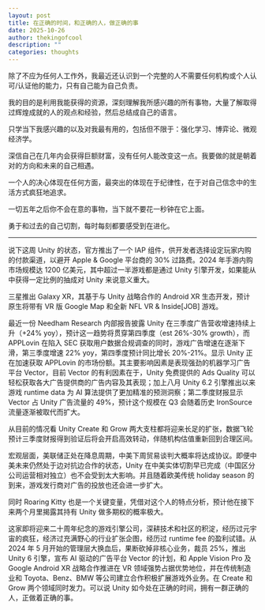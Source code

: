 ```yaml
---
layout: post
title: 在正确的时间，和正确的人，做正确的事
date: 2025-10-26
author: thekingofcool
description: ""
categories: thoughts
---
```


除了不应为任何人工作外，我最近还认识到一个完整的人不需要任何机构或个人认可/认证他的能力，只有自己能为自己负责。

我的目的是利用我能获得的资源，深刻理解我所感兴趣的所有事物，大量了解取得过辉煌成就的人的观点和经验，然后总结成自己的语言。

只学当下我感兴趣的以及对我最有用的，包括但不限于：强化学习、博弈论、微观经济学。

深信自己在几年内会获得巨额财富，没有任何人能改变这一点。我要做的就是朝着对的方向和未来的自己相遇。

一个人的决心体现在任何方面，最突出的体现在于纪律性，在于对自己信念中的生活方式疯狂地追求。

一切五年之后你不会在意的事物，当下就不要花一秒钟在它上面。

勇于和过去的自己切割，每时每刻都要感受到在进化。

---

说下这周 Unity 的状态，官方推出了一个 IAP 组件，供开发者选择设定玩家内购的付款渠道，以避开
Apple & Google 平台商的 30% 过路费。2024 年手游内购市场规模达 1200 亿美元，其中超过一半游戏都是通过 Unity 引擎开发，如果能从中获得一定比例的抽成对 Unity 来说意义重大。

三星推出 Galaxy XR，其基于与 Unity 战略合作的 Android XR 生态开发，预计原生将带有 VR 版 Google Map 和全新 NFL VR & Inside[JOB] 游戏。

最近一份 Needham Research 内部报告披露 Unity 在三季度广告营收增速持续上升（+24% yoy），预计这一趋势将贯穿第四季度（est 26%-30% growth），而 APPLovin 在陷入 SEC 获取用户数据合规调查的同时，游戏广告增速在逐渐下滑，第三季度增速 22% yoy，第四季度预计同比增长 20%-21%。显示 Unity 正在加速获取 APPLovin 的市场份额。其主要影响因素是表现强劲的机器学习广告平台 Vector，目前 Vector 的有利因素在于，Unity 免费提供的 Ads Quality 可以轻松获取各大广告提供商的广告内容及其表现；加上八月 Unity 6.2 引擎推出以来游戏 runtime data 为 AI 算法提供了更加精准的预测洞察；第二季度财报显示 Vector 占 Unity 广告流量的 49%，预计这个规模在 Q3 会随着历史 IronSource 流量逐渐被取代而扩大。

从目前的情况看 Unity Create 和 Grow 两大支柱都将迎来长足的扩张，数据飞轮预计三季度财报得到验证后将会开启高效转动，伴随机构估值重新回到合理区间。

宏观层面，美联储正处在降息周期，中美下周贸易谈判大概率将达成协议。即便中美未来仍然处于边对抗边合作的状态，Unity 在中美实体切割早已完成（中国区分公司运营相对独立）也不会受到太大影响。并且随着欧美传统 holiday season 的到来，游戏发行商对广告的投放也还会进一步扩大。

同时 Roaring Kitty 也是一个关键变量，凭借对这个人的特点分析，预计他在接下来两个月里揭露其持有 Unity 做多期权的概率极大。

这家即将迎来二十周年纪念的游戏引擎公司，深耕技术和社区的积淀，经历过元宇宙的疯狂，经济过充满野心的行业扩张企图，经历过 runtime fee 的盈利试错。从 2024 年 5 月开始的管理层大换血后，果断砍掉非核心业务，裁员 25%，推出 Unity 6 引擎，宣布 AI 驱动的广告平台 Vector 的计划，和 Apple Vision Pro 及 Google Android XR 战略合作推进在 VR 领域强势占据优势地位，并在传统制造业和 Toyota、Benz、BMW 等公司建立合作积极扩展游戏外业务。在 Create 和 Grow 两个领域同时发力。可以说 Unity 如今处在正确的时间，拥有一群正确的人，正做着正确的事。